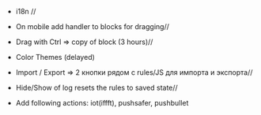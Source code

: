 - i18n //
- On mobile add handler to blocks for dragging//
- Drag with Ctrl => copy of block (3 hours)//
- Color Themes (delayed)
- Import / Export => 2 кнопки рядом с rules/JS для импорта и экспорта//
- Hide/Show of log resets the rules to saved state//

- Add following actions: iot(iffft), pushsafer, pushbullet

